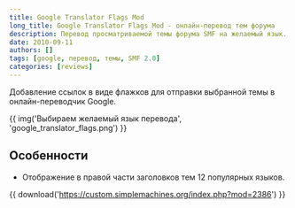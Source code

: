 ```yaml
---
title: Google Translator Flags Mod
long_title: Google Translator Flags Mod - онлайн-перевод тем форума
description: Перевод просматриваемой темы форума SMF на желаемый язык. Кнопка-флажок.
date: 2010-09-11
authors: []
tags: [google, перевод, темы, SMF 2.0]
categories: [reviews]
---
```


Добавление ссылок в виде флажков для отправки выбранной темы в онлайн-переводчик Google.

<!-- more -->

{{ img('Выбираем желаемый язык перевода', 'google_translator_flags.png') }}

## Особенности

* Отображение в правой части заголовков тем 12 популярных языков.

{{ download('https://custom.simplemachines.org/index.php?mod=2386') }}
